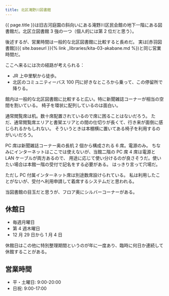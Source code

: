 ```yaml
---
title: 北区滝野川図書館
---
```


{{ page.title }}は旧古河庭園の斜向いにある滝野川区民会館の地下一階にある図書館だ。北区立図書館 3 強の一つ（個人的には第 2 位だと思う）。

後述するが、営業時間は一般的な北区図書館に比較すると長めだ。
実は[赤羽図書館]({{ site.baseurl }}{% link _libraries/kita-03-akabane.md %})と同じ営業時間だ。

ここへ来るには次の経路が考えられる：

* JR 上中里駅から徒歩。
* 北区のコミュニティーバス 100 円に好きなところから乗って、この停留所で降りる。

館内は一般的な北区図書館に比較すると広い。特に新聞雑誌コーナーが相当の空間を割いている。
椅子を環状に配列しているのは面白い。

通常閲覧席は机。数十席配置されているので席に困ることはないだろう。
ただ、通常閲覧席エリアと書架エリアとの間の仕切りが長くて、行き来が面倒に感じられるかもしれない。
そういうときは本棚横に置いてある椅子を利用するのがいいだろう。

PC 席は新聞雑誌コーナー奥の長机 2 個から構成される 6 席。電源のみ。
ちなみにインターネットはここでは使えないが、当館二階の PC 席 4 席は電源と LAN ケーブルが両方あるので、
用途に応じて使い分けるのが良さそうだ。使いたい場合は本館一階の受付で記名をする必要がある。
はっきり言って穴場だ。

ただし PC 付属インターネット席は別途数席設けられている。
私は利用したことがないが、受付へ利用申請して着席するシステムだと思われる。

当図書館の目玉だと思うが、フロア奥にシルバーコーナーがある。

## 休館日

* 毎週月曜日
* 第 4 週木曜日
* 12 月 29 日から 1 月 4 日

休館日はこの他に特別整理期間というのが年に一度あり、臨時に何日か連続して休館することがある。

## 営業時間

* 平・土曜日: 9:00-20:00
* 日祝: 9:00-17:00
